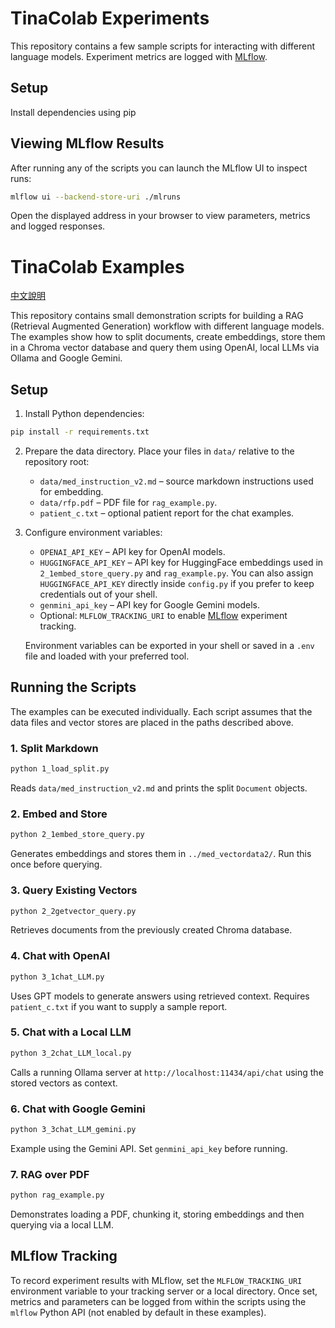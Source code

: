 # TinaColab Experiments

This repository contains a few sample scripts for interacting with different language models. Experiment metrics are logged with [MLflow](https://mlflow.org/).

## Setup

Install dependencies using pip

## Viewing MLflow Results

After running any of the scripts you can launch the MLflow UI to inspect runs:

```bash
mlflow ui --backend-store-uri ./mlruns
```

Open the displayed address in your browser to view parameters, metrics and logged responses.


# TinaColab Examples
[中文說明](README.zh.md)

This repository contains small demonstration scripts for building a RAG (Retrieval Augmented Generation) workflow with different language models. The examples show how to split documents, create embeddings, store them in a Chroma vector database and query them using OpenAI, local LLMs via Ollama and Google Gemini.

## Setup

1. Install Python dependencies:

```bash
pip install -r requirements.txt
```

2. Prepare the data directory. Place your files in `data/` relative to the repository root:
   - `data/med_instruction_v2.md` – source markdown instructions used for embedding.
   - `data/rfp.pdf` – PDF file for `rag_example.py`.
   - `patient_c.txt` – optional patient report for the chat examples.

3. Configure environment variables:
   - `OPENAI_API_KEY` – API key for OpenAI models.
   - `HUGGINGFACE_API_KEY` – API key for HuggingFace embeddings used in `2_1embed_store_query.py` and `rag_example.py`.
     You can also assign `HUGGINGFACE_API_KEY` directly inside `config.py` if you prefer to keep credentials out of your shell.
   - `genmini_api_key` – API key for Google Gemini models.
   - Optional: `MLFLOW_TRACKING_URI` to enable [MLflow](https://mlflow.org/) experiment tracking.

   Environment variables can be exported in your shell or saved in a `.env` file and loaded with your preferred tool.

## Running the Scripts

The examples can be executed individually. Each script assumes that the data files and vector stores are placed in the paths described above.

### 1. Split Markdown

```bash
python 1_load_split.py
```
Reads `data/med_instruction_v2.md` and prints the split `Document` objects.

### 2. Embed and Store

```bash
python 2_1embed_store_query.py
```
Generates embeddings and stores them in `../med_vectordata2/`. Run this once before querying.

### 3. Query Existing Vectors

```bash
python 2_2getvector_query.py
```
Retrieves documents from the previously created Chroma database.

### 4. Chat with OpenAI

```bash
python 3_1chat_LLM.py
```
Uses GPT models to generate answers using retrieved context. Requires `patient_c.txt` if you want to supply a sample report.

### 5. Chat with a Local LLM

```bash
python 3_2chat_LLM_local.py
```
Calls a running Ollama server at `http://localhost:11434/api/chat` using the stored vectors as context.

### 6. Chat with Google Gemini

```bash
python 3_3chat_LLM_gemini.py
```
Example using the Gemini API. Set `genmini_api_key` before running.

### 7. RAG over PDF

```bash
python rag_example.py
```
Demonstrates loading a PDF, chunking it, storing embeddings and then querying via a local LLM.

## MLflow Tracking

To record experiment results with MLflow, set the `MLFLOW_TRACKING_URI` environment variable to your tracking server or a local directory. Once set, metrics and parameters can be logged from within the scripts using the `mlflow` Python API (not enabled by default in these examples).


